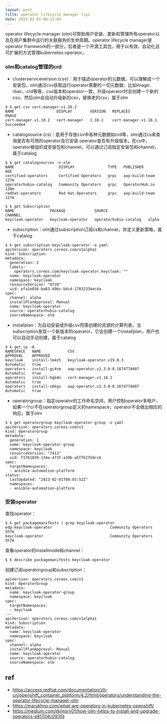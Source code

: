 ```yaml
---
layout: post
title: operator lifecycle manager tips
date: 2023-02-01 00:12:05
---
```


operator lifecycle manager (olm)可帮助用户安装、更新和管理所有operator以及在用户集群中运行的关联服务的生命周期。operator lifecycle manager是operator framework的一部分，后者是一个开源工具包，用于以有效、自动化且可扩展的方式管理kubernetes operator。

### olm和catalog管理的crd

- clusterserviceversion (csv)：用于描述operator的元数据，可以理解成一个安装包，olm通过csv获取运行operator需要的一切元数据，比如image、rbac、crd等等，csv版本和operator一致，升级operator时会创建一个新的csv，然后olm会自动升级新的csv，替换老的csv，属于olm

```
$ k get csv cert-manager.v1.10.2
NAME                   DISPLAY        VERSION   REPLACES               PHASE
cert-manager.v1.10.2   cert-manager   1.10.2    cert-manager.v1.10.1   Succeeded
```

- catalogsource (cs)：是用于存放csv中各种元数据如crd等，olm通过cs来查询是否有可用的operator及已安装 operator是否有升级版本，在cs中，operator被组织成安装包和channel，可以通过订阅指定安装包和channel，属于catalog

```
$ k get catalogsources -n olm
NAME                    DISPLAY               TYPE   PUBLISHER        AGE
certified-operators     Certified Operators   grpc   aap-build-team   127m
operatorhubio-catalog   Community Operators   grpc   OperatorHub.io   130m
redhat-operators        Red Hat Operators     grpc   aap-build-team   127m

$ k get Subscription
NAME                PACKAGE             SOURCE                  CHANNEL
keycloak-operator   keycloak-operator   operatorhubio-catalog   alpha
```

- subscription：olm通过subscription订阅cs和channel，并定义更新策略，属于catalog

```
$ k get subscription keycloak-operator -o yaml
apiVersion: operators.coreos.com/v1alpha1
kind: Subscription
metadata:
  generation: 2
  labels:
    operators.coreos.com/keycloak-operator.keycloak: ""
  name: keycloak-operator
  namespace: keycloak
  resourceVersion: "8739"
  uid: efa1e036-ba83-496c-bdc4-17832334ecda
spec:
  channel: alpha
  installPlanApproval: Manual
  name: keycloak-operator
  source: operatorhubio-catalog
  sourceNamespace: olm
```

- installplan：为自动安装或升级csv而需创建的资源的计算列表，当subscription发现一个新版本的operator，它会创建一个installplan，用户也可以自动手动创建，属于catalog

```
$ k get ip -A
NAMESPACE   NAME            CSV                                APPROVAL    APPROVED
keycloak    install-lm4z5   keycloak-operator.v19.0.3          Automatic   true
operators   install-gc4sm   aap-operator.v2.3.0-0.1674778407   Automatic   true
operators   install-hgb4n   cert-manager.v1.10.2               Automatic   true
operators   install-x6kgs   aap-operator.v2.3.0-0.1674778407   Automatic   true
```

- operatorgroup：指定operator的工作命名空间，用户控制operator多租户，如果一个cr不在operatorgroup定义的namespace，operator不会做出相应的响应，属于olm

```
$ k get operatorgroup keycloak-operator-group -o yaml
apiVersion: operators.coreos.com/v1
kind: OperatorGroup
metadata:
  generation: 1
  name: keycloak-operator-group
  namespace: keycloak
  resourceVersion: "7413"
  uid: f1f61839-134a-473f-a39b-a5ff62fb9cc6
spec:
  targetNamespaces:
  - ansible-automation-platform
status:
  lastUpdated: "2023-02-01T08:03:52Z"
  namespaces:
  - ansible-automation-platform
```

### 安装operator

查找operator：

```
$ k get packagemanifests | grep keycloak-operator
edp-keycloak-operator                          Community Operators   5h7m
keycloak-operator                              Community Operators   5h7m
```

查看operator的installmode和channel：

```
$ k describe packagemanifests keycloak-operator
```

创建订阅operatorgroup和subscription：

```
apiVersion: operators.coreos.com/v1
kind: OperatorGroup
metadata:
  name: keycloak-operator-group
  namespace: keycloak
spec:
  targetNamespaces:
  - keycloak
---
apiVersion: operators.coreos.com/v1alpha1
kind: Subscription
metadata:
  name: keycloak-operator
  namespace: keycloak
spec:
  channel: alpha
  installPlanApproval: Manual
  name: keycloak-operator
  source: operatorhubio-catalog
  sourceNamespace: olm
```

## ref

- https://access.redhat.com/documentation/zh-cn/openshift_container_platform/4.2/html/operators/understanding-the-operator-lifecycle-manager-olm
- https://marukhno.com/what-are-operators-in-kubernetes-openshift/
- https://medium.com/@imsrv01/how-olm-helps-to-install-and-upgrade-operators-e81704c093fd
